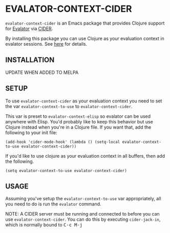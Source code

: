 # EVALATOR-CONTEXT-CIDER #

```evalator-context-cider``` is an Emacs package that provides Clojure support for [Evalator](https://github.com/seanirby/evalator) via [CIDER](https://github.com/clojure-emacs/cider).

By installing this package you can use Clojure as your evaluation context in evalator sessions.  See [here](https://github.com/seanirby/evalator) for details.

## INSTALLATION ##

UPDATE WHEN ADDED TO MELPA

## SETUP ##

To use ```evalator-context-cider``` as your evaluation context you need to set the var ```evalator-context-to-use``` to ```evalator-context-cider```.

This var is preset to ```evalator-context-elisp``` so evalator can be used anywhere with Elisp.  You'd probably like to keep this behavior but use Clojure instead when you're in a Clojure file.  If you want that, add the following to your init file:

```
(add-hook 'cider-mode-hook' (lambda () (setq-local evalator-context-to-use evalator-context-cider))
```

If you'd like to use clojure as your evaluation context in all buffers, then add the following.
```
(setq evalator-context-to-use evalator-context-cider)

```

## USAGE ##

Assuming you've setup the ```evalator-context-to-use``` var appropriately, all you need to do is run the ```evalator``` command.

NOTE: A CIDER server must be running and connected to before you can use ```evalator-context-cider```.  You can do this by executing ```cider-jack-in```, which is normally bound to <kbd>C-c M-j</kbd>
